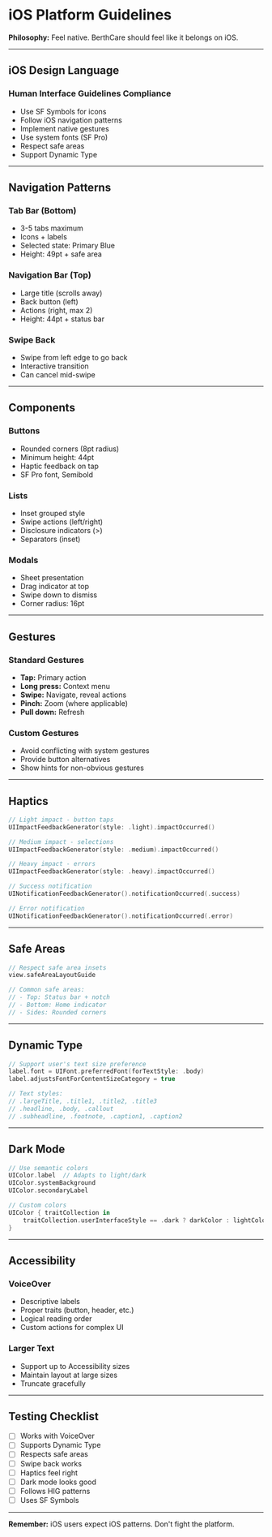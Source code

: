 # iOS Platform Guidelines

**Philosophy:** Feel native. BerthCare should feel like it belongs on iOS.

---

## iOS Design Language

### Human Interface Guidelines Compliance
- Use SF Symbols for icons
- Follow iOS navigation patterns
- Implement native gestures
- Use system fonts (SF Pro)
- Respect safe areas
- Support Dynamic Type

---

## Navigation Patterns

### Tab Bar (Bottom)
- 3-5 tabs maximum
- Icons + labels
- Selected state: Primary Blue
- Height: 49pt + safe area

### Navigation Bar (Top)
- Large title (scrolls away)
- Back button (left)
- Actions (right, max 2)
- Height: 44pt + status bar

### Swipe Back
- Swipe from left edge to go back
- Interactive transition
- Can cancel mid-swipe

---

## Components

### Buttons
- Rounded corners (8pt radius)
- Minimum height: 44pt
- Haptic feedback on tap
- SF Pro font, Semibold

### Lists
- Inset grouped style
- Swipe actions (left/right)
- Disclosure indicators (>)
- Separators (inset)

### Modals
- Sheet presentation
- Drag indicator at top
- Swipe down to dismiss
- Corner radius: 16pt

---

## Gestures

### Standard Gestures
- **Tap:** Primary action
- **Long press:** Context menu
- **Swipe:** Navigate, reveal actions
- **Pinch:** Zoom (where applicable)
- **Pull down:** Refresh

### Custom Gestures
- Avoid conflicting with system gestures
- Provide button alternatives
- Show hints for non-obvious gestures

---

## Haptics

```swift
// Light impact - button taps
UIImpactFeedbackGenerator(style: .light).impactOccurred()

// Medium impact - selections
UIImpactFeedbackGenerator(style: .medium).impactOccurred()

// Heavy impact - errors
UIImpactFeedbackGenerator(style: .heavy).impactOccurred()

// Success notification
UINotificationFeedbackGenerator().notificationOccurred(.success)

// Error notification
UINotificationFeedbackGenerator().notificationOccurred(.error)
```

---

## Safe Areas

```swift
// Respect safe area insets
view.safeAreaLayoutGuide

// Common safe areas:
// - Top: Status bar + notch
// - Bottom: Home indicator
// - Sides: Rounded corners
```

---

## Dynamic Type

```swift
// Support user's text size preference
label.font = UIFont.preferredFont(forTextStyle: .body)
label.adjustsFontForContentSizeCategory = true

// Text styles:
// .largeTitle, .title1, .title2, .title3
// .headline, .body, .callout
// .subheadline, .footnote, .caption1, .caption2
```

---

## Dark Mode

```swift
// Use semantic colors
UIColor.label  // Adapts to light/dark
UIColor.systemBackground
UIColor.secondaryLabel

// Custom colors
UIColor { traitCollection in
    traitCollection.userInterfaceStyle == .dark ? darkColor : lightColor
}
```

---

## Accessibility

### VoiceOver
- Descriptive labels
- Proper traits (button, header, etc.)
- Logical reading order
- Custom actions for complex UI

### Larger Text
- Support up to Accessibility sizes
- Maintain layout at large sizes
- Truncate gracefully

---

## Testing Checklist

- [ ] Works with VoiceOver
- [ ] Supports Dynamic Type
- [ ] Respects safe areas
- [ ] Swipe back works
- [ ] Haptics feel right
- [ ] Dark mode looks good
- [ ] Follows HIG patterns
- [ ] Uses SF Symbols

---

**Remember:** iOS users expect iOS patterns. Don't fight the platform.
